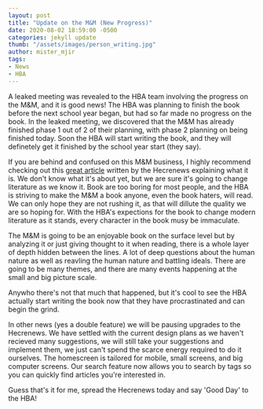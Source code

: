```yaml
---
layout: post
title: "Update on the M&M (New Progress)"
date: 2020-08-02 18:59:00 -0500
categories: jekyll update
thumb: "/assets/images/person_writing.jpg"
author: mister_mjir
tags:
- News
- HBA
---
```


A leaked meeting was revealed to the HBA team involving the progress on the M&M, and it is good news! The HBA was planning to finish the book before the next school
year began, but had so far made no progress on the book. In the leaked meeting, we discovered that the M&M has already finished phase 1 out of 2 of their planning, with
phase 2 planning on being finished today. Soon the HBA will start writing the book, and they will definetely get it finished by the school year start (they say).

If you are behind and confused on this M&M business, I highly recommend checking out this
[great article](https://hecrenews.github.io/jekyll/update/2020/05/04/hba-book.html) written by the Hecrenews explaining what it is. We don't know what it's about yet,
but we are sure it's going to change literature as we know it. Book are too boring for most people, and the HBA is striving to make the M&M a book anyone, even the
book haters, will read. We can only hope they are not rushing it, as that will dillute the quality we are so hoping for. With the HBA's expections for the book to
change modern literature as it stands, every character in the book musy be immaculate.

The M&M is going to be an enjoyable book on the surface level but by analyzing it or just giving thought to it when reading, there is a whole layer of depth hidden
between the lines. A lot of deep questions about the human nature as well as reavling the human nature and battling ideals. There are going to be many themes, and
there are many events happening at the small and big picture scale.

Anywho there's not that much that happened, but it's cool to see the HBA actually start writing the book now that they have procrastinated and can begin the grind.

In other news (yes a double feature) we will be pausing upgrades to the Hecrenews. We have settled with the current design plans as we haven't recieved many suggestions,
we will still take your suggestions and implement them, we just can't spend the scarce energy required to do it ourselves. The homescreen is tailored for mobile,
small screens, and big computer screens. Our search feature now allows you to search by tags so you can quickly find articles you're interested in.

Guess that's it for me, spread the Hecrenews today and say 'Good Day' to the HBA!
